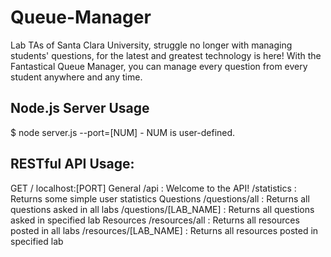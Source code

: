 # Queue-Manager
Lab TAs of Santa Clara University, struggle no longer with managing students' questions, for the latest and greatest technology is here! With the Fantastical Queue Manager, you can manage every question from every student anywhere and any time.

## Node.js Server Usage
$ node server.js --port=[NUM]
    - NUM is user-defined.

## RESTful API Usage:
GET / 
localhost:[PORT]
    General
                /api                  : Welcome to the API!
                /statistics           : Returns some simple user statistics
    Questions
                /questions/all        : Returns all questions asked in all labs
                /questions/[LAB_NAME] : Returns all questions asked in specified lab
    Resources
                /resources/all        : Returns all resources posted in all labs
                /resources/[LAB_NAME] : Returns all resources posted in specified lab

